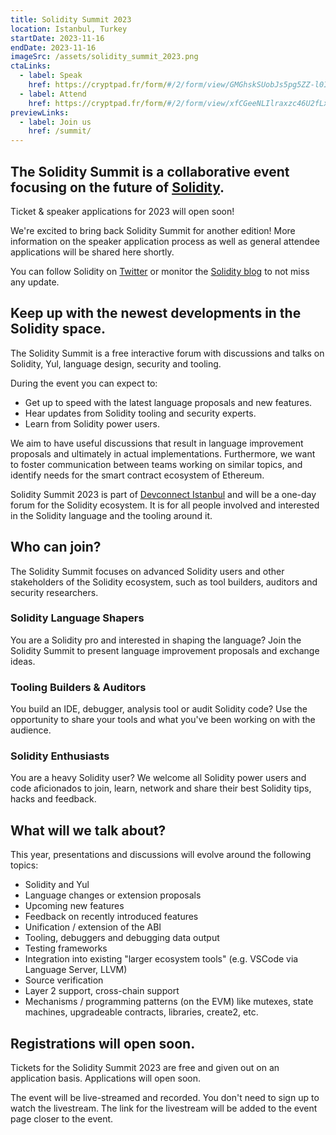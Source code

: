 ```yaml
---
title: Solidity Summit 2023
location: Istanbul, Turkey
startDate: 2023-11-16
endDate: 2023-11-16
imageSrc: /assets/solidity_summit_2023.png
ctaLinks:
  - label: Speak
    href: https://cryptpad.fr/form/#/2/form/view/GMGhskSUobJs5pg5ZZ-l0I75kfVKdvIR0L-B0DSDxRk/
  - label: Attend
    href: https://cryptpad.fr/form/#/2/form/view/xfCGeeNLIlraxzc46U2fLxAGpbTnlVakiM+18kZJcuI/
previewLinks:
  - label: Join us
    href: /summit/
---
```


## The Solidity Summit is a collaborative event focusing on the future of [Solidity](/).

Ticket & speaker applications for 2023 will open soon!

We're excited to bring back Solidity Summit for another edition! More information on the speaker application process as well as general attendee applications will be shared here shortly.

You can follow Solidity on [Twitter](https://twitter.com/solidity_lang) or monitor the [Solidity blog](/blog) to not miss any update.

## Keep up with the newest developments in the Solidity space.

The Solidity Summit is a free interactive forum with discussions and talks on Solidity, Yul, language design, security and tooling.

During the event you can expect to:

- Get up to speed with the latest language proposals and new features.
- Hear updates from Solidity tooling and security experts.
- Learn from Solidity power users.

We aim to have useful discussions that result in language improvement proposals and ultimately in actual implementations. Furthermore, we want to foster communication between teams working on similar topics, and identify needs for the smart contract ecosystem of Ethereum.

Solidity Summit 2023 is part of [Devconnect Istanbul](https://devconnect.org/) and will be a one-day forum for the Solidity ecosystem. It is for all people involved and interested in the Solidity language and the tooling around it.

## Who can join?

The Solidity Summit focuses on advanced Solidity users and other stakeholders of the Solidity ecosystem, such as tool builders, auditors and security researchers.

### Solidity Language Shapers

You are a Solidity pro and interested in shaping the language? Join the Solidity Summit to present language improvement proposals and exchange ideas.

### Tooling Builders & Auditors

You build an IDE, debugger, analysis tool or audit Solidity code? Use the opportunity to share your tools and what you've been working on with the audience.

### Solidity Enthusiasts

You are a heavy Solidity user? We welcome all Solidity power users and code aficionados to join, learn, network and share their best Solidity tips, hacks and feedback.

## What will we talk about?

This year, presentations and discussions will evolve around the following topics:

- Solidity and Yul
- Language changes or extension proposals
- Upcoming new features
- Feedback on recently introduced features
- Unification / extension of the ABI
- Tooling, debuggers and debugging data output
- Testing frameworks
- Integration into existing "larger ecosystem tools" (e.g. VSCode via Language Server, LLVM)
- Source verification
- Layer 2 support, cross-chain support
- Mechanisms / programming patterns (on the EVM) like mutexes, state machines, upgradeable contracts, libraries, create2, etc.

## Registrations will open soon.

Tickets for the Solidity Summit 2023 are free and given out on an application basis. Applications will open soon.

The event will be live-streamed and recorded. You don't need to sign up to watch the livestream. The link for the livestream will be added to the event page closer to the event.

